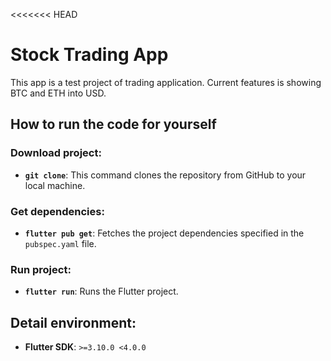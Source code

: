 <<<<<<< HEAD
# Stock Trading App

This app is a test project of trading application. Current features is showing BTC and ETH into USD.

## How to run the code for yourself
### Download project:
- **`git clone`**: This command clones the repository from GitHub to your local machine.
### Get dependencies:
- **`flutter pub get`**: Fetches the project dependencies specified in the `pubspec.yaml` file.
### Run project:
- **`flutter run`**: Runs the Flutter project.

## Detail environment:
- **Flutter SDK**: `>=3.10.0 <4.0.0`

